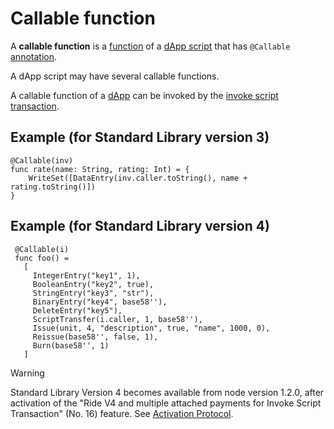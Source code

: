 # Callable function

A **callable function** is a [function](/ride/functions.md) of a [dApp script](/ride/script/script-types/dapp-script.md) that has `@Callable` [annotation](/ride/functions/annotations.md).

A dApp script may have several callable functions.

A callable function of a [dApp](/blockchain/account/dapp.md) can be invoked by the [invoke script transaction](/blockchain/transaction-type/invoke-script-transaction.md).

## Example (for Standard Library version 3)

```ride
@Callable(inv)
func rate(name: String, rating: Int) = {
    WriteSet([DataEntry(inv.caller.toString(), name + rating.toString()])
}
```

## Example (for Standard Library version 4)

```ride
 @Callable(i)
 func foo() =
   [
     IntegerEntry("key1", 1),
     BooleanEntry("key2", true),
     StringEntry("key3", "str"),
     BinaryEntry("key4", base58''),
     DeleteEntry("key5"),
     ScriptTransfer(i.caller, 1, base58''),
     Issue(unit, 4, "description", true, "name", 1000, 0),
     Reissue(base58'', false, 1),
     Burn(base58'', 1)
   ]
```

> [!WARNING]
> Standard Library Version 4 becomes available from node version 1.2.0, after activation of the "Ride V4 and multiple attached payments for Invoke Script Transaction" (No. 16) feature. See [Activation Protocol](/blockchain/waves-protocol/activation-protocol.md).
